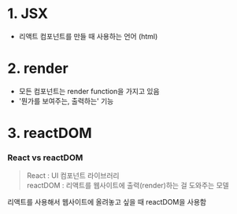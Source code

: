 # 1. JSX

- 리액트 컴포넌트를 만들 때 사용하는 언어 (html)

# 2. render 

- 모든 컴포넌트는 render function을 가지고 있음 
- '뭔가를 보여주는, 출력하는' 기능 

# 3. reactDOM 

### React vs reactDOM

> React : UI 컴포넌트 라이브러리 <br>
> reactDOM : 리액트를 웹사이트에 출력(render)하는 걸 도와주는 모델 

 리액트를 사용해서 웹사이트에 올려놓고 싶을 때 reactDOM을 사용함 